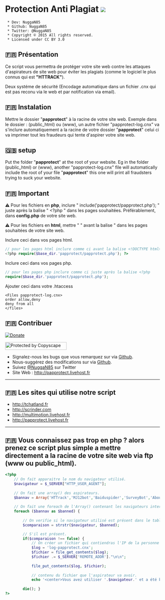 # Protection Anti Plagiat <img src="https://camo.githubusercontent.com/fe2cb3af77c3290cd9437c142662cbd08bbbc027/687474703a2f2f696d6167652e6e6f656c736861636b2e636f6d2f66696368696572732f323031352f35312f313435303130333535302d736865696c642e706e67">

```
 * Dev: NuggaN85
 * Github: NuggaN85
 * Twitter: @NuggaN85
 * Copyright © 2015 All rights reserved.
 * Licensed under CC BY 3.0
```

## :fr: Présentation

Ce script vous permettra de protéger votre site web contre les attaques d'aspirateurs de site web pour éviter les plagiats (comme le logiciel le plus connus qui est <strong>"HTTRACK"</strong>).

Deux systéme de sécurité (Encodage automatique dans un fichier .cnx qui est pas reconu via le web et par notification via email).

## :fr: Instalation

Mettre le dossier "<strong>papprotect</strong>" à la racine de votre site web. Exemple dans le dossier : (public_html) ou (www), un autre fichier "papprotect-log.cnx" va s'inclure automatiquement a la racine de votre dossier "<strong>papprotect</strong>" celui ci va imprimer tout les fraudeurs qui tente d'aspirer votre site web.

## :uk: setup

Put the folder "<strong>papprotect</strong>" at the root of your website. Eg in the folder (public_html) or (www), another "papprotect-log.cnx" file will automatically include the root of your file "<strong>papprotect</strong>" this one will print all fraudsters trying to suck your website.

## :fr: Important

<strong>:warning:</strong>
Pour les fichiers en <strong>php</strong>, inclure " include('papprotect/papprotect.php'); " juste après la balise " <?php " dans les pages souhaitées. Préférablement, dans <strong>config.php</strong> de votre site web.

<strong>:warning:</strong>
Pour les fichiers en <strong>html</strong>, mettre " <?php include('papprotect/papprotect.php'); ?> " avant la balise " <!DOCTYPE html> dans les pages souhaitées de votre site web.

Inclure ceci dans vos pages html.
```PHP
// pour les pages html inclure comme ci avant la balise <!DOCTYPE html>
<?php require($base_dir.'papprotect/papprotect.php'); ?> 
```

Inclure ceci dans vos pages php.
```PHP
// pour les pages php inclure comme ci juste après la balise <?php
require($base_dir.'papprotect/papprotect.php'); 
```

Ajouter ceci dans votre .htaccess
```
<Files papprotect-log.cnx>
order allow,deny
deny from all
</files>
```

## :fr: Contribuer

[![Donate](https://img.shields.io/badge/paypal-donate-yellow.svg?style=flat)](https://www.paypal.me/LudovicRose)

<a target="_blank" href="http://www.copyscape.com/"><img src="http://banners.copyscape.com/img/copyscape-banner-white-200x25.png" width="200" height="25" border="0" alt="Protected by Copyscape" title="Protected by Copyscape Plagiarism Checker - Do not copy content from this page." /></a>

- Signalez-nous les bugs que vous remarquez sur via [Github](https://github.com/NuggaN85/Protection-Anti-Plagiat/issues/1).
- Nous-suggérez des modifications sur via [Github](https://github.com/NuggaN85/Protection-Anti-Plagiat/issues/2).
- Suivez [@NuggaN85](https://twitter.com/NuggaN85) sur Twitter
- Site Web : http://papprotect.livehost.fr
  
--------------------------------------------------------------------------------------------------------------------------------------

## :fr: Les sites qui utilise notre script

- http://tchatland.fr
- http://scrinder.com
- http://multimotion.livehost.fr
- http://papprotect.livehost.fr

--------------------------------------------------------------------------------------------------------------------------------------

## :fr: Vous connaissez pas trop en php ? alors prenez ce script plus simple a mettre directement a la racine de votre site web via ftp (www ou public_html).

```PHP
<?php
    // On fait apparaitre le nom du navigateur utilisé.
    $navigateur = $_SERVER["HTTP_USER_AGENT"];
	
    // On fait une array() des aspirateurs.
    $bannav = Array('HTTrack','MJ12bot','Baiduspider','SurveyBot','AboutUsBot','Semager','dotbot','httrack','WebCopier','HTTPClient','websitecopier','webcopier');
    
    // On fait une foreach de l'Array() contenant les navigateurs interdits.
    foreach ($bannav as $banned) { 
	
        // On verifie si le navigateur utilisé est présent dans le tableau array().
        $comparaison = strstr($navigateur, $banned);

        // S'il est présent.
        if($comparaison !== false) {
            // On créer un fichier qui contiendras l'IP de la personne qui a aspirer notre site.
            $log = 'log-papprotect.cnx';
            $fichier = file_get_contents($log);
            $fichier .= $_SERVER['REMOTE_ADDR']."\n\n";
            
            file_put_contents($log, $fichier);
            
            // contenu du fichier que l'aspirateur va avoir.
            echo '<center>Vous avez utiliser '.$navigateur.' et a été bloquer part notre systéme de sécurité.</center>';
           
        die(); } 
?>

```
